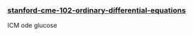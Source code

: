 





### [stanford-cme-102-ordinary-differential-equations](https://github.com/shervinea/stanford-cme-102-ordinary-differential-equations)







ICM ode glucose

